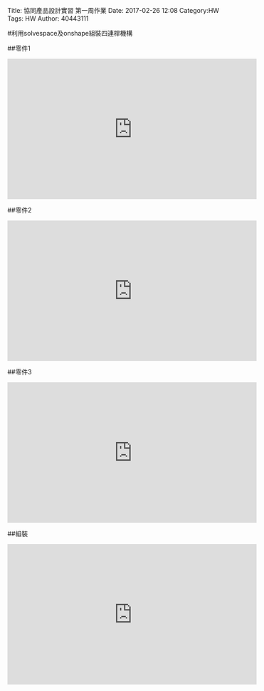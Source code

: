Title: 協同產品設計實習 第一周作業
Date: 2017-02-26 12:08
Category:HW
Tags: HW
Author: 40443111 



<!-- PELICAN_END_SUMMARY -->


#利用solvespace及onshape組裝四連桿機構

##零件1
<iframe width="560" height="315" src="https://www.youtube.com/embed/tygsHRjf6IU" frameborder="0" allowfullscreen></iframe>

##零件2
<iframe width="560" height="315" src="https://www.youtube.com/embed/3bEXF19xpi4" frameborder="0" allowfullscreen></iframe>

##零件3
<iframe width="560" height="315" src="https://www.youtube.com/embed/MOzF6LccpD8" frameborder="0" allowfullscreen></iframe>

##組裝
<iframe width="560" height="315" src="https://www.youtube.com/embed/ppPs7k-V0IQ" frameborder="0" allowfullscreen></iframe>





